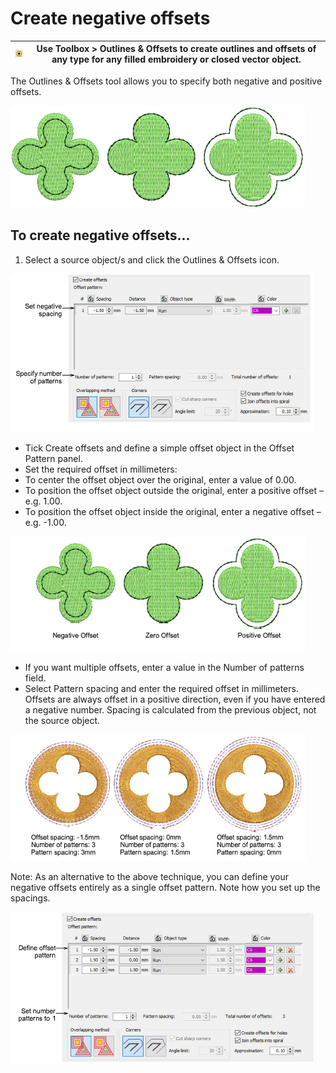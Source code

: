 # Create negative offsets

| ![OutlinesOffsets00044.png](assets/OutlinesOffsets00044.png) | Use Toolbox > Outlines & Offsets to create outlines and offsets of any type for any filled embroidery or closed vector object. |
| ------------------------------------------------------------ | ------------------------------------------------------------------------------------------------------------------------------ |

The Outlines & Offsets tool allows you to specify both negative and positive offsets.

![productivity00045.png](assets/productivity00045.png)

## To create negative offsets...

1. Select a source object/s and click the Outlines & Offsets icon.

![productivity00046.png](assets/productivity00046.png)

- Tick Create offsets and define a simple offset object in the Offset Pattern panel.
- Set the required offset in millimeters:
- To center the offset object over the original, enter a value of 0.00.
- To position the offset object outside the original, enter a positive offset – e.g. 1.00.
- To position the offset object inside the original, enter a negative offset – e.g. \-1.00.

![productivity00049.png](assets/productivity00049.png)

- If you want multiple offsets, enter a value in the Number of patterns field.
- Select Pattern spacing and enter the required offset in millimeters. Offsets are always offset in a positive direction, even if you have entered a negative number. Spacing is calculated from the previous object, not the source object.

![productivity00052.png](assets/productivity00052.png)

Note: As an alternative to the above technique, you can define your negative offsets entirely as a single offset pattern. Note how you set up the spacings.

![productivity00055.png](assets/productivity00055.png)
